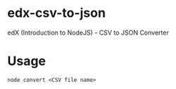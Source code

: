 # edx-csv-to-json
edX (Introduction to NodeJS) - CSV to JSON Converter

# Usage
```node convert <CSV file name>```
